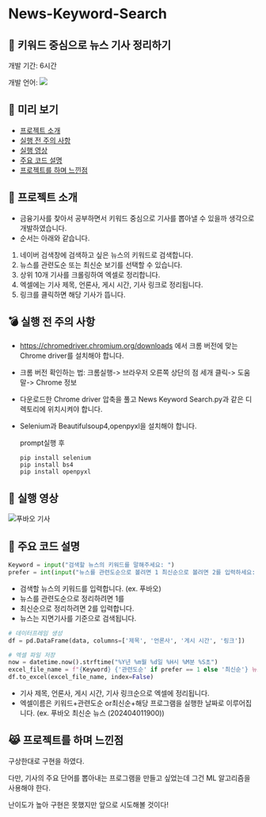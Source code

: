 # News-Keyword-Search
## 📰 키워드 중심으로 뉴스 기사 정리하기

개발 기간: 6시간

개발 언어: <img src="https://img.shields.io/badge/Python-3776AB?style=for-the-badge&logo=Python&logoColor=white">

## 🔎 미리 보기
- [프로젝트 소개](#-프로젝트-소개)
- [실행 전 주의 사항](#-실행-전-주의-사항)
- [실행 영상](#-실행-영상)
- [주요 코드 설명](#-주요-코드-설명)
- [프로젝트를 하며 느낀점](#-프로젝트를-하며-느낀점)

## 🗿 프로젝트 소개
- 금융기사를 찾아서 공부하면서 키워드 중심으로 기사를 뽑아낼 수 있을까 생각으로 개발하였습니다.
- 순서는 아래와 같습니다.
1. 네이버 검색창에 검색하고 싶은 뉴스의 키워드로 검색합니다.
2. 뉴스를 관련도순 또는 최신순 보기를 선택할 수 있습니다.
3. 상위 10개 기사를 크롤링하여 엑셀로 정리합니다.
4. 엑셀에는 기사 제목, 언론사, 게시 시간, 기사 링크로 정리됩니다.
5. 링크를 클릭하면 해당 기사가 뜹니다.


## 💣 실행 전 주의 사항
- https://chromedriver.chromium.org/downloads 에서 크롬 버전에 맞는 Chrome driver를 설치해야 합니다.
- 크롬 버전 확인하는 법: 크롬실행-> 브라우저 오른쪽 상단의 점 세개 클릭-> 도움말-> Chrome 정보
- 다운로드한 Chrome driver 압축을 풀고 News Keyword Search.py과 같은 디렉토리에 위치시켜야 합니다.
- Selenium과 Beautifulsoup4,openpyxl을 설치해야 합니다.
  
  prompt실행 후
  ```
  pip install selenium
  pip install bs4
  pip install openpyxl
  ```

## 📸 실행 영상
![푸바오 기사](https://github.com/SeungHuiHan/News-Keyword-Search/assets/98226400/6f30e3f7-a073-42b4-a9c7-bd2f272fb891)

## 🎹 주요 코드 설명
```python
Keyword = input("검색할 뉴스의 키워드를 말해주세요: ")
prefer = int(input("뉴스를 관련도순으로 볼려면 1 최신순으로 볼려면 2를 입력하세요: "))
```
- 검색할 뉴스의 키워드를 입력합니다. (ex. 푸바오)
- 뉴스를 관련도순으로 정리하려면 1를
- 최신순으로 정리하려면 2를 입력합니다.
- 뉴스는 지면기사를 기준으로 검색됩니다.


```python
# 데이터프레임 생성
df = pd.DataFrame(data, columns=['제목', '언론사', '게시 시간', '링크'])

# 엑셀 파일 저장
now = datetime.now().strftime("%Y년 %m월 %d일 %H시 %M분 %S초")
excel_file_name = f"{Keyword} {'관련도순' if prefer == 1 else '최신순'} 뉴스 ({now}).xlsx"
df.to_excel(excel_file_name, index=False)

```
- 기사 제목, 언론사, 게시 시간, 기사 링크순으로 엑셀에 정리됩니다.
- 엑셀이름은 키워드+관련도순 or최신순+해당 프로그램을 실행한 날짜로 이루어집니다. (ex. 푸바오 최신순 뉴스 (202404011900))


## 😹 프로젝트를 하며 느낀점

구상한대로 구현을 하였다. 

다만, 기사의 주요 단어를 뽑아내는 프로그램을 만들고 싶었는데 그건 ML 알고리즘을 사용해야 한다.

난이도가 높아 구현은 못했지만 앞으로 시도해볼 것이다! 
